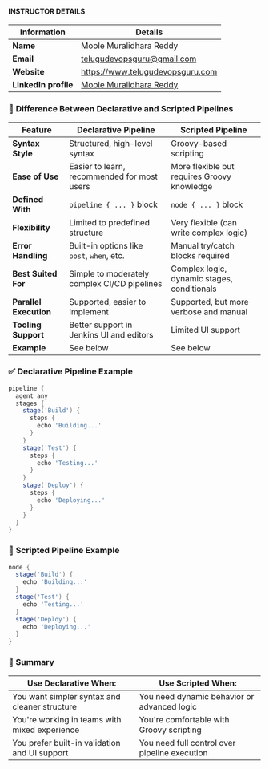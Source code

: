 #### INSTRUCTOR DETAILS

|  Information             | Details                                                                      |
|----------------------    |------------------------------------------------------------------------------|
| **Name**                 | Moole Muralidhara Reddy                                                      |
| **Email**                | telugudevopsguru@gmail.com                                                |
| **Website**              | https://www.telugudevopsguru.com               |
| **LinkedIn profile**     | [Moole Muralidhara Reddy](https://www.linkedin.com/in/moole-muralidhara-reddy) |


### 🔄 **Difference Between Declarative and Scripted Pipelines**

| Feature                | Declarative Pipeline                         | Scripted Pipeline                           |
| ---------------------- | -------------------------------------------- | ------------------------------------------- |
| **Syntax Style**       | Structured, high-level syntax                | Groovy-based scripting                      |
| **Ease of Use**        | Easier to learn, recommended for most users  | More flexible but requires Groovy knowledge |
| **Defined With**       | `pipeline { ... }` block                     | `node { ... }` block                        |
| **Flexibility**        | Limited to predefined structure              | Very flexible (can write complex logic)     |
| **Error Handling**     | Built-in options like `post`, `when`, etc.   | Manual try/catch blocks required            |
| **Best Suited For**    | Simple to moderately complex CI/CD pipelines | Complex logic, dynamic stages, conditionals |
| **Parallel Execution** | Supported, easier to implement               | Supported, but more verbose and manual      |
| **Tooling Support**    | Better support in Jenkins UI and editors     | Limited UI support                          |
| **Example**            | See below                                    | See below                                   |


### ✅ **Declarative Pipeline Example**

```groovy
pipeline {
  agent any
  stages {
    stage('Build') {
      steps {
        echo 'Building...'
      }
    }
    stage('Test') {
      steps {
        echo 'Testing...'
      }
    }
    stage('Deploy') {
      steps {
        echo 'Deploying...'
      }
    }
  }
}
```

### 🧠 **Scripted Pipeline Example**

```groovy
node {
  stage('Build') {
    echo 'Building...'
  }
  stage('Test') {
    echo 'Testing...'
  }
  stage('Deploy') {
    echo 'Deploying...'
  }
}
```

### 🎯 Summary

| Use Declarative When:                         | Use Scripted When:                            |
| --------------------------------------------- | --------------------------------------------- |
| You want simpler syntax and cleaner structure | You need dynamic behavior or advanced logic   |
| You're working in teams with mixed experience | You're comfortable with Groovy scripting      |
| You prefer built-in validation and UI support | You need full control over pipeline execution |


